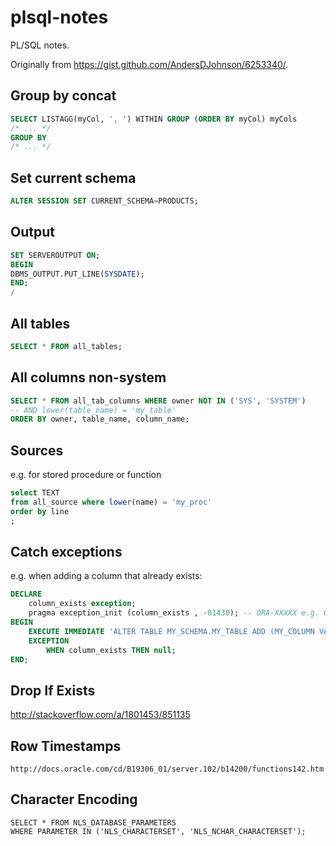 # plsql-notes
PL/SQL notes.

Originally from https://gist.github.com/AndersDJohnson/6253340/.

## Group by concat
```sql
SELECT LISTAGG(myCol, ', ') WITHIN GROUP (ORDER BY myCol) myCols
/* ... */
GROUP BY
/* ... */
```

## Set current schema
```sql
ALTER SESSION SET CURRENT_SCHEMA=PRODUCTS;
```

## Output
```sql
SET SERVEROUTPUT ON;
BEGIN
DBMS_OUTPUT.PUT_LINE(SYSDATE);
END;
/
```

## All tables
```sql
SELECT * FROM all_tables;
```

## All columns non-system
```sql
SELECT * FROM all_tab_columns WHERE owner NOT IN ('SYS', 'SYSTEM')
-- AND lower(table_name) = 'my_table'
ORDER BY owner, table_name, column_name;
```

## Sources
e.g. for stored procedure or function
```sql
select TEXT
from all_source where lower(name) = 'my_proc'
order by line
;
```

## Catch exceptions
e.g. when adding a column that already exists:
```sql
DECLARE
    column_exists exception;
    pragma exception_init (column_exists , -01430); -- ORA-XXXXX e.g. ORA-01430: column being added already exists in table
BEGIN
    EXECUTE IMMEDIATE 'ALTER TABLE MY_SCHEMA.MY_TABLE ADD (MY_COLUMN VARCHAR2(50))';
    EXCEPTION
        WHEN column_exists THEN null;
END;
```

## Drop If Exists

http://stackoverflow.com/a/1801453/851135

## Row Timestamps
```
http://docs.oracle.com/cd/B19306_01/server.102/b14200/functions142.htm
```

## Character Encoding
```
SELECT * FROM NLS_DATABASE_PARAMETERS
WHERE PARAMETER IN ('NLS_CHARACTERSET', 'NLS_NCHAR_CHARACTERSET');
```
